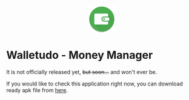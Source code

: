 <p align="center">
	<img alt="Application icon" src="app/src/main/res/drawable-hdpi/ic_launcher.png">
</p>

# Walletudo - Money Manager

It is not officially released yet, ~~but soon...~~ and won't ever be.

If you would like to check this application right now, you can download ready apk file from [here](https://github.com/WojciechKo/Walletudo/raw/master/app/build/outputs/apk/app-release.apk).
